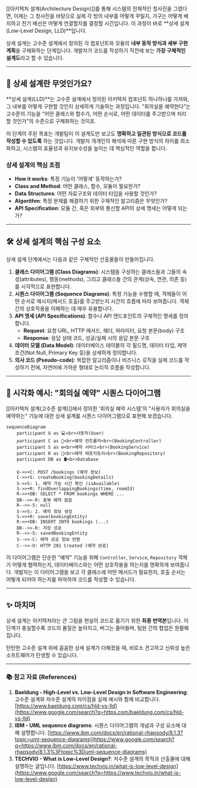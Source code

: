 [[아키텍처 설계(Architecture Design)]]를 통해 시스템의 전체적인 청사진을 그렸다면, 이제는 그 청사진을 바탕으로 실제 각 방의 내부를 어떻게 꾸밀지, 가구는 어떻게 배치하고 전기 배선은 어떻게 연결할지를 결정할 시간입니다. 이 과정이 바로 **상세 설계(Low-Level Design, LLD)**입니다.

상세 설계는 고수준 설계에서 정의된 각 컴포넌트와 모듈의 **내부 동작 방식과 세부 구현 계획**을 구체화하는 단계입니다. 개발자가 코드를 작성하기 직전에 보는 **가장 구체적인 설계도**라고 할 수 있습니다.

---

## 🔬 상세 설계란 무엇인가요?

**상세 설계(LLD)**는 고수준 설계에서 정의된 아키텍처 컴포넌트 하나하나를 가져와, 그 내부를 어떻게 구현할 것인지 상세하게 기술하는 과정입니다. "회의실을 예약한다"는 고수준의 기능을 "어떤 클래스와 함수가, 어떤 순서로, 어떤 데이터를 주고받으며 처리할 것인가"의 수준으로 구체화하는 것이죠.

이 단계의 주된 목표는 개발팀이 이 설계도만 보고도 **명확하고 일관된 방식으로 코드를 작성할 수 있도록** 하는 것입니다. 개발자 개개인의 해석에 따른 구현 방식의 차이를 최소화하고, 시스템의 효율성과 유지보수성을 높이는 데 핵심적인 역할을 합니다.

### 상세 설계의 핵심 초점

- **How it works**: 특정 기능이 '어떻게' 동작하는가?
- **Class and Method**: 어떤 클래스, 함수, 모듈이 필요한가?
- **Data Structures**: 어떤 자료구조와 데이터 타입을 사용할 것인가?
- **Algorithm**: 특정 문제를 해결하기 위한 구체적인 알고리즘은 무엇인가?
- **API Specification**: 모듈 간, 혹은 외부와 통신할 API의 상세 명세는 어떻게 되는가?

---

## 🛠️ 상세 설계의 핵심 구성 요소

상세 설계 단계에서는 다음과 같은 구체적인 산출물들이 만들어집니다.

1. **클래스 다이어그램 (Class Diagrams)**: 시스템을 구성하는 클래스들과 그들의 속성(attributes), 행동(methods), 그리고 클래스들 간의 관계(상속, 연관, 의존 등)를 시각적으로 표현합니다.
2. **시퀀스 다이어그램 (Sequence Diagrams)**: 특정 기능을 수행할 때, 객체들이 어떤 순서로 메시지(메서드 호출)를 주고받는지 시간의 흐름에 따라 보여줍니다. 객체 간의 상호작용을 이해하는 데 매우 유용합니다.
3. **API 명세 (API Specifications)**: 함수나 API 엔드포인트의 구체적인 명세를 정의합니다.
    - **Request**: 요청 URL, HTTP 메서드, 헤더, 파라미터, 요청 본문(body) 구조
    - **Response**: 응답 상태 코드, 성공/실패 시의 응답 본문 구조
4. **데이터 모델 (Data Model)**: 데이터베이스 테이블의 각 필드명, 데이터 타입, 제약 조건(Not Null, Primary Key 등)을 상세하게 정의합니다.
5. **의사 코드 (Pseudo-code)**: 복잡한 알고리즘이나 비즈니스 로직을 실제 코드를 작성하기 전에, 자연어에 가까운 형태로 논리적 흐름을 작성합니다.

---

## 🎨 시각화 예시: "회의실 예약" 시퀀스 다이어그램

[[아키텍처 설계(고수준 설계)]]에서 정의한 '회의실 예약 시스템'의 "사용자가 회의실을 예약하는" 기능에 대한 상세 설계를 시퀀스 다이어그램으로 표현해 보겠습니다.

```mermaid
sequenceDiagram
    participant U as 💻<br>사용자(User)
    participant C as 📱<br>예약 컨트롤러<br>(BookingController)
    participant S as ⚙️<br>예약 서비스<br>(BookingService)
    participant R as 📄<br>예약 레포지토리<br>(BookingRepository)
    participant DB as 🛢️<br>Database

    U->>+C: POST /bookings (예약 정보)
    C->>+S: createBooking(bookingDetails)
    S->>S: 1. 예약 가능 시간 확인 (isAvailable)
    S->>+R: findOverlappingBookings(time, roomId)
    R->>+DB: SELECT * FROM bookings WHERE ...
    DB-->>-R: 중복 예약 없음
    R-->>-S: null
    S->>S: 2. 예약 정보 생성
    S->>+R: save(bookingEntity)
    R->>+DB: INSERT INTO bookings (...)
    DB-->>-R: 저장 성공
    R-->>-S: savedBookingEntity
    S-->>-C: 예약 성공 정보 반환
    C-->>-U: HTTP 201 Created (예약 완료)
```

이 다이어그램은 단순한 "예약" 기능을 위해 `Controller`, `Service`, `Repository` 객체가 어떻게 협력하는지, 데이터베이스와는 어떤 상호작용을 하는지를 명확하게 보여줍니다. 개발자는 이 다이어그램을 보고 각 클래스에 어떤 메서드가 필요한지, 호출 순서는 어떻게 되어야 하는지를 파악하여 코드를 작성할 수 있습니다.

---

## ✨ 마치며

상세 설계는 아키텍처라는 큰 그림을 현실의 코드로 옮기기 위한 **최종 번역본**입니다. 이 단계가 충실할수록 코드의 품질은 높아지고, 버그는 줄어들며, 팀원 간의 협업은 원활해집니다.

탄탄한 고수준 설계 위에 꼼꼼한 상세 설계가 더해졌을 때, 비로소 견고하고 신뢰성 높은 소프트웨어가 탄생할 수 있습니다.

---

### 📚 참고 자료 (References)

1. **Baeldung - High-Level vs. Low-Level Design in Software Engineering**: 고수준 설계와 저수준 설계의 차이점을 실제 예시와 함께 비교합니다. [https://www.baeldung.com/cs/hld-vs-lld](https://www.google.com/search?q=https.com/baeldung.com/cs/hld-vs-lld)
2. **IBM - UML sequence diagrams**: 시퀀스 다이어그램의 개념과 구성 요소에 대해 설명합니다. [https://www.ibm.com/docs/en/rational-rhapsody/8.1.3?topic=uml-sequence-diagrams](https://www.google.com/search?q=https://www.ibm.com/docs/en/rational-rhapsody/8.1.3%3Ftopic%3Duml-sequence-diagrams)
3. **TECHVIO - What is Low-Level Design?**: 저수준 설계의 목적과 산출물에 대해 설명하는 글입니다. [https://www.techvio.in/what-is-low-level-design](https://www.google.com/search?q=https://www.techvio.in/what-is-low-level-design)